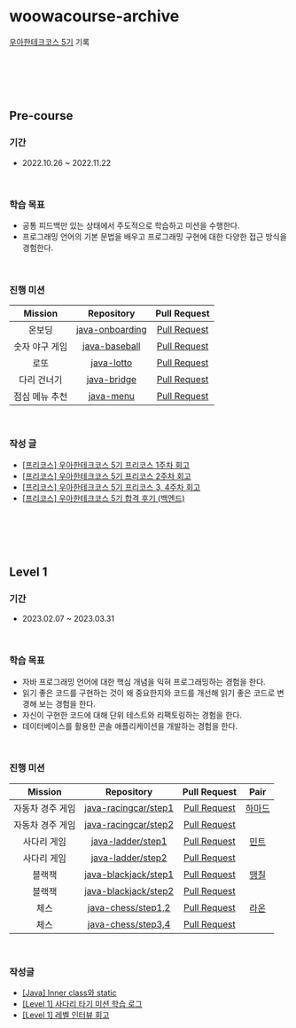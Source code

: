 # woowacourse-archive
[우아한테크코스 5기](https://techblog.woowahan.com/9395/) 기록

<br><br><br><br>

## Pre-course
### 기간
- 2022.10.26 ~ 2022.11.22

<br>

### 학습 목표
- 공통 피드백만 있는 상태에서 주도적으로 학습하고 미션을 수행한다.
- 프로그래밍 언어의 기본 문법을 배우고 프로그래밍 구현에 대한 다양한 접근 방식을 경험한다.

<br>

### 진행 미션

| Mission  |                                          Repository                                           |Pull Request |
|:--------:|:---------------------------------------------------------------------------------------------:|:-----------:|
|   온보딩    | [java-onboarding](https://github.com/yeonkkk/woowacourse-precourse/tree/main/java-onboarding) |[Pull Request](https://github.com/woowacourse-precourse/java-onboarding/pull/791)|
| 숫자 야구 게임 |   [java-baseball](https://github.com/yeonkkk/woowacourse-precourse/tree/main/java-baseball)   |[Pull Request](https://github.com/woowacourse-precourse/java-baseball/pull/727)|
|    로또    |      [java-lotto](https://github.com/yeonkkk/woowacourse-precourse/tree/main/java-lotto)      |[Pull Request](https://github.com/woowacourse-precourse/java-lotto/pull/167)|
|  다리 건너기  |     [java-bridge](https://github.com/yeonkkk/woowacourse-precourse/tree/main/java-bridge)     |[Pull Request](https://github.com/woowacourse-precourse/java-bridge/pull/108)|
| 점심 메뉴 추천 |       [java-menu](https://github.com/yeonkkk/woowacourse-precourse/tree/main/java-menu)       |[Pull Request](https://github.com/woowacourse-precourse/java-menu/pull/114)|

<br>

### 작성 글
- [[프리코스] 우아한테크코스 5기 프리코스 1주차 회고](https://velog.io/@tjddus0302/%ED%9A%8C%EA%B3%A0-%EC%9A%B0%EC%95%84%ED%95%9C%ED%85%8C%ED%81%AC%EC%BD%94%EC%8A%A4-%ED%94%84%EB%A6%AC%EC%BD%94%EC%8A%A4-1%EC%A3%BC%EC%B0%A8-%ED%9A%8C%EA%B3%A0)   
- [[프리코스] 우아한테크코스 5기 프리코스 2주차 회고](https://velog.io/@tjddus0302/czvodk69)   
- [[프리코스] 우아한테크코스 5기 프리코스 3, 4주차 회고](https://velog.io/@tjddus0302/%ED%9A%8C%EA%B3%A0-%EC%9A%B0%EC%95%84%ED%95%9C%ED%85%8C%ED%81%AC%EC%BD%94%EC%8A%A4-5%EA%B8%B0-%ED%94%84%EB%A6%AC%EC%BD%94%EC%8A%A4-3-4%EC%A3%BC%EC%B0%A8-%ED%9A%8C%EA%B3%A0)   
- [[프리코스] 우아한테크코스 5기 합격 후기 (백엔드)](https://velog.io/@tjddus0302/%EC%9A%B0%EC%95%84%ED%95%9C%ED%85%8C%ED%81%AC%EC%BD%94%EC%8A%A4-5%EA%B8%B0-%ED%95%A9%EA%B2%A9-%ED%9B%84%EA%B8%B0-%EB%B0%B1%EC%97%94%EB%93%9C)   


<br><br><br><br>

## Level 1
### 기간
- 2023.02.07 ~ 2023.03.31

<br>

### 학습 목표
- 자바 프로그래밍 언어에 대한 핵심 개념을 익혀 프로그래밍하는 경험을 한다.
- 읽기 좋은 코드를 구현하는 것이 왜 중요한지와 코드를 개선해 읽기 좋은 코드로 변경해 보는 경험을 한다.
- 자신이 구현한 코드에 대해 단위 테스트와 리팩토링하는 경험을 한다.
- 데이터베이스를 활용한 콘솔 애플리케이션을 개발하는 경험을 한다.

<br>

### 진행 미션

|  Mission  |        Repository        |                              Pull Request                              |  Pair   |
|:---------:|:------------------------:|:----------------------------------------------------------------------:|:-------:|
| 자동차 경주 게임 | [java-racingcar/step1](https://github.com/yeonkkk/java-racingcar/tree/step1) | [Pull Request](https://github.com/woowacourse/java-racingcar/pull/488) | [하마드](https://github.com/rawfishthelgh) |
| 자동차 경주 게임 | [java-racingcar/step2](https://github.com/yeonkkk/java-racingcar/tree/step2) | [Pull Request](https://github.com/woowacourse/java-racingcar/pull/553) |         |
|  사다리 게임   |  [java-ladder/step1](https://github.com/yeonkkk/java-ladder/tree/step1)   |  [Pull Request](https://github.com/woowacourse/java-ladder/pull/113)   | [민트](https://github.com/yujamint)  |
|  사다리 게임   |  [java-ladder/step2](https://github.com/yeonkkk/java-ladder/tree/step2)   |  [Pull Request](https://github.com/woowacourse/java-ladder/pull/225)   |         |
|    블랙잭    | [java-blackjack/step1](https://github.com/yeonkkk/java-blackjack/tree/step1) |                            [Pull Request](https://github.com/woowacourse/java-blackjack/pull/479)                            | [땡칠](https://github.com/0chil)  |
|    블랙잭    | [java-blackjack/step2](https://github.com/yeonkkk/java-blackjack/tree/step2) |                            [Pull Request](https://github.com/woowacourse/java-blackjack/pull/541)                            |         |
|    체스     |  [java-chess/step1,2](https://github.com/yeonkkk/java-chess/tree/step1)  |                            [Pull Request](https://github.com/woowacourse/java-chess/pull/475)                            | [라온](https://github.com/mcodnjs)  |
|    체스     |  [java-chess/step3,4](https://github.com/yeonkkk/java-chess/tree/step2)  |                            [Pull Request](https://github.com/woowacourse/java-chess/pull/614)                            |         |

<br>

### 작성글
- [[Java] Inner class와 static](https://velog.io/@tjddus0302/Java-Inner-class%EC%99%80-static)
- [[Level 1] 사다리 타기 미션 학습 로그](https://velog.io/@tjddus0302/Lv1-%EC%82%AC%EB%8B%A4%EB%A6%AC-%ED%83%80%EA%B8%B0-%EB%AF%B8%EC%85%98-%ED%9A%8C%EA%B3%A0)
- [[Level 1] 레벨 인터뷰 회고](https://velog.io/@tjddus0302/lv1-%EB%A0%88%EB%B2%A8%EB%A1%9C%EA%B7%B8-%ED%9A%8C%EA%B3%A0)
